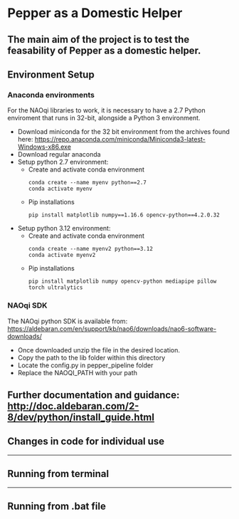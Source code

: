 # **Pepper as a Domestic Helper**

The main aim of the project is to test the feasability of Pepper as a domestic helper.
---

## **Environment Setup**
### Anaconda environments
For the NAOqi libraries to work, it is necessary to have a 2.7 Python enviroment that runs in 32-bit, alongside a Python 3 environment.
- Download miniconda for the 32 bit environment from the archives found here: https://repo.anaconda.com/miniconda/Miniconda3-latest-Windows-x86.exe
- Download regular anaconda
- Setup python 2.7 environment:
    * Create and activate conda environment
        ```
        conda create --name myenv python==2.7
        conda activate myenv
        ```
    * Pip installations
        ```
        pip install matplotlib numpy==1.16.6 opencv-python==4.2.0.32
        ```
- Setup python 3.12 environment:
    * Create and activate conda environment
        ```
        conda create --name myenv2 python==3.12
        conda activate myenv2
        ```
    * Pip installations
        ```
        pip install matplotlib numpy opencv-python mediapipe pillow torch ultralytics
        ```

### NAOqi SDK
The NAOqi python SDK is available from:  
https://aldebaran.com/en/support/kb/nao6/downloads/nao6-software-downloads/  
- Once downloaded unzip the file in the desired location.
- Copy the path to the lib folder within this directory
- Locate the config.py in pepper_pipeline folder
- Replace the NAOQI_PATH with your path

Further documentation and guidance:  
http://doc.aldebaran.com/2-8/dev/python/install_guide.html  
---
## Changes in code for individual use
---
## Running from terminal

---
## Running from .bat file


